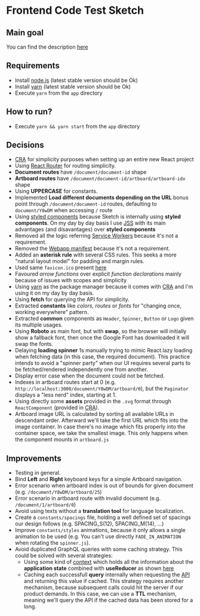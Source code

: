 # Frontend Code Test Sketch

## Main goal

You can find the description [here](https://github.com/sketch-hq/frontend-code-test)

## Requirements

- Install [node.js](https://nodejs.org/en/download/) (latest stable version should be Ok)
- Install [yarn](https://yarnpkg.com/docs/install) (latest stable version should be Ok)
- Execute `yarn` from the `app` directory

## How to run?

- Execute `yarn && yarn start` from the `app` directory

## Decisions

* [CRA](http://create-react-app.dev/) for simplicity purposes when setting up an entire new React project
* Using [React Router](https://reacttraining.com/react-router/web/) for routing simplicity.
* **Document routes** have `/document/document-id` shape
* **Artboard routes** have `/document/document-id/artboard/artboard-idx` shape
* Using **UPPERCASE** for constants.
* Implemented **Load different documents depending on the URL** bonus point through `/document/document-id` routes, defaulting to `document/Y8wDM` when accessing `/` route
* Using [styled components](https://styled-components.com/) because Sketch is internally using **styled components**. On my day by day basis I use [JSS](https://cssinjs.org/) with its main advantages (and disavantages) over **styled components**
* Removed all the logic referring [Service Workers](https://developers.google.com/web/fundamentals/primers/service-workers) because it's not a requirement.
* Removed the [Webapp manifest](https://developers.google.com/web/fundamentals/web-app-manifest) because it's not a requirement.
* Added an **asterisk rule** with several CSS rules. This seeks a more "natural layout model" for padding and margin rules.
* Used same `favicon.ico` present [here](https://sketch.cloud/s/z3p4o)
* Favoured *arrow functions* over explicit *function declarations* mainly because of issues with scopes and simplicity
* Using [yarn](https://yarnpkg.com/) as the package manager because it comes with [CRA](http://create-react-app.dev/) and I'm using it on my day by day basis.
* Using **fetch** for querying the API for simplicity.
* Extracted **constants** like *colors*,  *routes* or *fonts* for "changing once, working everywhere" pattern.
* Extracted **common** components as `Header`, `Spinner`, `Button` or `Logo` given its multiple usages.
* Using **Roboto** as main font, but with **swap**, so the browser will initially show a fallback font, then once the Google Font has downloaded it will swap the fonts.
* Delaying **loading spinner** 1s manually trying to mimic React.lazy loading when fetching data (in this case, the required document). This practice intends to avoid a "spinner party" when our UI requires several parts to be fetched/rendered independently one from another.
* Display error case when the document could not be fetched.
* Indexes in artboard routes start at 0 (e.g. `http://localhost:3000/document/Y8wDM/artboard/0`), but the `Paginator` displays a "less nerd" index, starting at 1.
* Using directly some **assets** provided in the `.svg` format through `ReactComponent` (provided in [CRA](http://create-react-app.dev/)).
* Artboard image URL is calculated by sorting all available URLs in descendant order. Afterward we'll take the first URL which fits into the image container. In case there's no image which fits properly into the container space, we take the smallest image. This only happens when the component mounts in `artboard.js`

## Improvements

* Testing in general.
* Bind **Left** and **Right** keyboard keys for a simple Artboard navigation.
* Error scenario when artboard index is out of bounds for given document (e.g. `/document/Y8wDM/artboard/25`)
* Error scenario in artboard route with invalid document (e.g. `/document/1/artboard/0`)
* Avoid using texts without a **translation tool** for language localization.
* Create a `constants/spacings` file, holding a well defined set of spacings our design follows (e.g. SPACING_S(12), SPACING_M(14), ...)
* Improve `constants/styles` animations, because it only allows a single animation to be used (e.g. You can't use directly `FADE_IN_ANIMATION` when rotating the `spinner.js`).
* Avoid duplicated GraphQL queries with some caching strategy. This could be solved with several strategies:
    * Using some kind of [context](https://reactjs.org/docs/context.html) which holds all the information about the **application state** combined with **useReducer** as shown [here](https://github.com/jmgaya/frontend-shopping-cart-challenge/blob/master/app/src/store/index.js)
    * Caching each successfull **query** internally when requesting the [API](https://graphql.sketch.cloud/api) and returning this value if cached. This strategy requires another mechanism,  because subsequent calls could hit the server if our product demands. In this case, we can use a **TTL** mechanism, meaning we'll query the API if the cached data has been stored for a long.